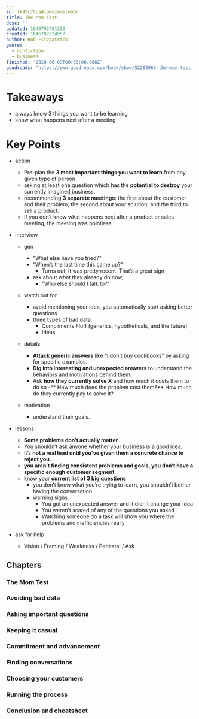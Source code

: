 ```yaml
---
id: fk95c7tpa4lpmvzmmslub0r
title: The Mom Test
desc: ''
updated: 1646792781152
created: 1646792724057
author: Rob Fitzpatrick
genre:
  - nonfiction
  - business
finished: '2020-06-09T00:00:00.000Z'
goodreads: 'https://www.goodreads.com/book/show/52283963-the-mom-test'
---
```


# Takeaways
- always know 3 things you want to be learning 
- know what happens next after a meeting

# Key Points
- action
    - Pre-plan the **3 most important things you want to learn** from any given type of person
    - asking at least one question which has the **potential to destroy** your currently imagined business.
    - recommending **3 separate meetings**: the first about the customer and their problem; the second about your solution; and the third to sell a product.
    - If you don’t know what happens next after a product or sales meeting, the meeting was pointless.

- interview
    - gen
        - "What else have you tried?"
        - “When’s the last time this came up?” 
            - Turns out, it was pretty recent. That’s a great sign
        - ask about what they already do now,
            - "Who else should I talk to?"

    - watch out for
        - avoid mentioning your idea, you automatically start asking better questions
        - three types of bad data: 
            - Compliments Fluff (generics, hypotheticals, and the future) 
            - Ideas

    - details
        - **Attack generic answers** like “I don’t buy cookbooks” by asking for specific examples.
        - **Dig into interesting and unexpected answers** to understand the behaviors and motivations behind them.
        - Ask **how they currently solve X** and how much it costs them to do so
        -** How much does the problem cost them?** How much do they currently pay to solve it?

    - motivation
        - understand their goals.

- lessons
    - **Some problems don’t actually matter**
    - You shouldn’t ask anyone whether your business is a good idea.
    - It’s **not a real lead until you’ve given them a concrete chance to reject you**.
    - **you aren’t finding consistent problems and goals, you don’t have a specific enough customer segment**.
    - know your **current list of 3 big questions**
        - you don’t know what you’re trying to learn, you shouldn’t bother having the conversation
        - warning signs: 
            - You got an unexpected answer and it didn’t change your idea 
            - You weren’t scared of any of the questions you asked 
            -  Watching someone do a task will show you where the problems and inefficiencies really 

- ask for help
    -  Vision / Framing / Weakness / Pedestal / Ask 

## Chapters
### The Mom Test
### Avoiding bad data
### Asking important questions
### Keeping it casual
### Commitment and advancement
### Finding conversations
### Choosing your customers
### Running the process
### Conclusion and cheatsheet

